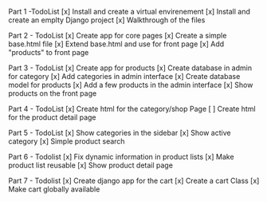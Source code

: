 Part 1 -TodoList
  [x] Install and create a virtual envirenement
  [x] Install and create an emplty Django project
  [x] Walkthrough of the files 

Part 2 - TodoList
  [x] Create app for core pages
  [x] Create a simple base.html file
  [x] Extend base.html and use for front page
  [x] Add "products" to front page

Part 3 - TodoList
  [x] Create app for products
  [x] Create database in admin for category
  [x] Add categories in admin interface
  [x] Create database model for products
  [x] Add a few products in the admin interface
  [x] Show products on the front page

Part 4 - TodoList
  [x] Create html for the category/shop Page
  [ ] Create html for the product detail page

Part 5 - TodoList
  [x] Show categories in the sidebar
  [x] Show active category
  [x] Simple product search

Part 6 - Todolist
  [x] Fix dynamic information in product lists
  [x] Make product list reusable
  [x] Show product detail page

Part 7 - Todolist
  [x] Create django app for the cart
  [x] Create a cart Class
  [x] Make cart globally available